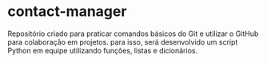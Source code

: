 # contact-manager
Repositório criado para praticar comandos básicos do Git e utilizar o GitHub para colaboração em projetos. para isso, será desenvolvido um script Python em equipe utilizando funções, listas e dicionários.
